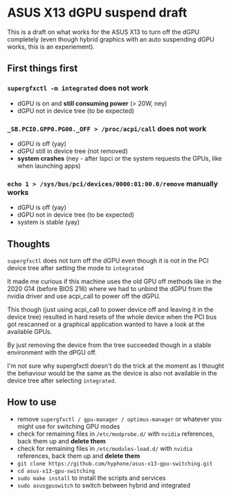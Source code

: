 # ASUS X13 dGPU suspend draft

This is a draft on what works for the ASUS X13 to turn off the dGPU completely (even though hybrid graphics with an auto suspending dGPU works, this is an experiement).

## First things first

### `supergfxctl -m integrated` does not work

- dGPU is on and **still consuming power** (> 20W, ney)
- dGPU not in device tree (to be expected)

### `_SB.PCI0.GPP0.PG00._OFF > /proc/acpi/call` does not work

- dGPU is off (yay)
- dGPU still in device tree (not removed)
- **system crashes** (ney - after lspci or the system requests the GPUs, like when launching apps)

### `echo 1 > /sys/bus/pci/devices/0000:01:00.0/remove` manually works

- dGPU is off (yay)
- dGPU not in device tree (to be expected)
- system is stable (yay)

## Thoughts

`supergfxctl` does not turn off the dGPU even though it is not in the PCI device tree after setting the mode to `integrated`

It made me curious if this machine uses the old GPU off methods like in the 2020 G14 (before BIOS 216) where we had to unbind the dGPU from the nvidia driver and use acpi\_call to power off the dGPU.

This though (just using acpi\_call to power device off and leaving it in the device tree) resulted in hard resets of the whole device when the PCI bus got rescanned or a graphical application wanted to have a look at the available GPUs.

By just removing the device from the tree succeeded though in a stable environment with the dPGU off.

I'm not sure why supergfxctl doesn't do the trick at the moment as I thought the behaviour would be the same as the device is also not available in the device tree after selecting `integrated`.

## How to use

- remove `supergfxctl / gpu-manager / optimus-manager` or whatever you might use for switching GPU modes
- check for remaining files in `/etc/modprobe.d/` with `nvidia` references, back them up and **delete them**
- check for remaining files in `/etc/modules-load.d/` with `nvidia` references, back them up and **delete them**
- `git clone https://github.com/hyphone/asus-x13-gpu-switching.git`
- `cd asus-x13-gpu-switching`
- `sudo make install` to install the scripts and services
- `sudo asusgpuswitch` to switch between hybrid and integrated
